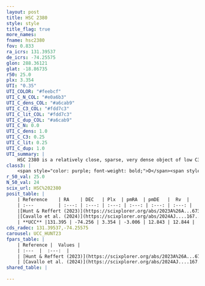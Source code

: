 ```yaml
---
layout: post
title: HSC 2380
style: style
title_flag: true
more_names: 
fname: hsc2380
fov: 0.833
ra_icrs: 131.39537
de_icrs: -74.25575
glon: 288.36121
glat: -18.86735
r50: 25.0
plx: 3.354
UTI: "0.35"
UTI_COLOR: "#feebcf"
UTI_C_N_COL: "#e0a6b3"
UTI_C_dens_COL: "#a6cab9"
UTI_C_C3_COL: "#fdd7c3"
UTI_C_lit_COL: "#fdd7c3"
UTI_C_dup_COL: "#a6cab9"
UTI_C_N: 0.0
UTI_C_dens: 1.0
UTI_C_C3: 0.25
UTI_C_lit: 0.25
UTI_C_dup: 1.0
UTI_summary: |
    HSC 2380 is a relatively close, sparse, very dense object of low C3 quality. It was recently reported in the literature.<br><br><span style="color: #99180f; font-weight: bold;">Warning: </span>contains less than 25 stars with <i>P>0.5</i> estimated.
class3: |
    <span style="color: purple; font-weight: bold;">D</span><span style="color: #FFC300; font-weight: bold;">B</span>
r_50_val: 25.0
N_50_val: 24
scix_url: HSC%202380
posit_table: |
    | Reference    | RA    | DEC   | Plx  | pmRA  | pmDE   |  Rv  |
    | :---         | :---: | :---: | :---: | :---: | :---: | :---: |
    |[Hunt & Reffert (2023)](https://scixplorer.org/abs/2023A%26A...673A.114H) | 130.964 | -74.375 | 3.317 | -3.301 | 12.513 | 6.977 |
    |[Cavallo et al. (2024)](https://scixplorer.org/abs/2024AJ....167...12C) | 132.089 | -73.681 | 3.315 | -- | -- | -- |
    | **UCC** |131.395 | -74.256 | 3.354 | -3.006 | 12.843 | 12.844 | 
cds_radec: 131.39537,-74.25575
carousel: UCC_HUNT23
fpars_table: |
    | Reference |  Values |
    | :---  |  :---:  |
    | [Hunt & Reffert (2023)](https://scixplorer.org/abs/2023A%26A...673A.114H) | `AV50=0.219, diffAV50=0.605, MOD50=7.355, logAge50=7.974` |
    | [Cavallo et al. (2024)](https://scixplorer.org/abs/2024AJ....167...12C) | `AV50=0.68, dMod50=7.54, logAge50=7.8, [Fe/H]50=0.42` |
shared_table: |
    
---
```


